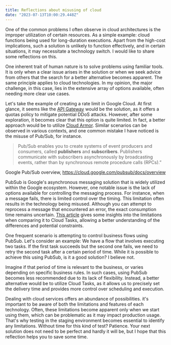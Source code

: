 ```yaml
---
title: Reflections about misusing of cloud
date: "2023-07-13T10:00:29.448Z"
---
```


One of the common problems I often observe in cloud architectures is the improper utilization of certain resources. As a simple example: cloud functions being used for long-duration executions. Apart from the high-cost implications, such a solution is unlikely to function effectively, and in certain situations, it may necessitate a technology switch. I would like to share some reflections on this.

One inherent trait of human nature is to solve problems using familiar tools. It is only when a clear issue arises in the solution or when we seek advice from others that the search for a better alternative becomes apparent. The same principle applies to cloud technologies. In my opinion, the major challenge, in this case, lies in the extensive array of options available, often needing more clear use cases.

Let's take the example of creating a rate limit in Google Cloud. At first glance, it seems like the [API Gateway](https://cloud.google.com/api-gateway/docs/quotas-overview) would be the solution, as it offers a quotas policy to mitigate potential DDoS attacks. However, after some exploration, it becomes clear that this option is quite limited. In fact, a better approach would be to utilize [Cloud Armor](https://cloud.google.com/armor/docs/rate-limiting-overview). Similar scenarios can be observed in various contexts, and one common mistake I have noticed is the misuse of Pub/Sub, for instance.

> Pub/Sub enables you to create systems of event producers and consumers, called **publishers** and **subscribers**. Publishers communicate with subscribers asynchronously by broadcasting events, rather than by synchronous remote procedure calls (RPCs).”

Google Pub/Sub overview, https://cloud.google.com/pubsub/docs/overview

PubSub is Google's asynchronous messaging solution that is widely utilized within the Google ecosystem. However, one notable issue is the lack of options available for controlling the messaging process. For instance, when a message fails, there is limited control over the timing. This limitation often results in the technology being misused. Although you can attempt to reprocess a message that encountered an error, the exact consumption time remains uncertain. [This article](https://cloud.google.com/pubsub/docs/choosing-pubsub-or-cloud-tasks) gives some insights into the limitations when comparing it to Cloud Tasks, allowing a better understanding of the differences and potential constraints.

One frequent scenario is attempting to control business flows using PubSub. Let's consider an example: We have a flow that involves executing two tasks. If the first task succeeds but the second one fails, we need to retry the second task after a certain period of time. While it is possible to achieve this using PubSub, is it a good solution? I believe not.

Imagine if that period of time is relevant to the business, or varies depending on specific business rules. In such cases, using PubSub becomes less recommended due to its lack of flexibility. Instead, a better alternative would be to utilize Cloud Tasks, as it allows us to precisely set the delivery time and provides more control over scheduling and execution.

Dealing with cloud services offers an abundance of possibilities. it's important to be aware of both the limitations and features of each technology. Often, these limitations become apparent only when we start using them, which can be problematic as it may impact production usage. That's why testing in the staging environment becomes essential to identify any limitations. Without time for this kind of test? Patience. Your next solution does not need to be perfect and hardly it will be, but I hope that this reflection helps you to save some time.